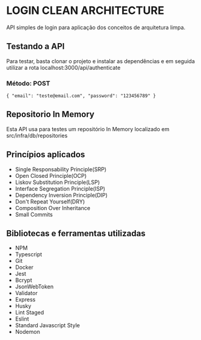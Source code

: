 # LOGIN CLEAN ARCHITECTURE
API simples de login para aplicação dos conceitos de arquitetura limpa.

## Testando a API
Para testar, basta clonar o projeto e instalar as dependências e em seguida utilizar a rota localhost:3000/api/authenticate
### Método: POST

`{
	"email": "teste@email.com",
	"password": "123456789"
}`

## Repositorio In Memory
Esta API usa para testes um repositório In Memory localizado em src/infra/db/repositories


## Princípios aplicados
<ul>
    <li>Single Responsability Principle(SRP)</li>
    <li>Open Closed Principle(OCP)</li>
    <li>Liskov Substitution Principle(LSP)</li>
    <li>Interface Segregation Principle(ISP)</li>
    <li>Dependency Inversion Principle(DIP)</li>
    <li>Don't Repeat Yourself(DRY)</li>
    <li>Composition Over Inheritance</li>
    <li>Small Commits</li>
</ul>

## Bibliotecas e ferramentas utilizadas
<ul>
    <li>NPM</li>
    <li>Typescript</li>
    <li>Git</li>
    <li>Docker</li>
    <li>Jest</li>
    <li>Bcrypt</li>
    <li>JsonWebToken</li>
    <li>Validator</li>
    <li>Express</li>
    <li>Husky</li>
    <li>Lint Staged</li>
    <li>Eslint</li>
    <li>Standard Javascript Style</li>
    <li>Nodemon</li>
</ul>

